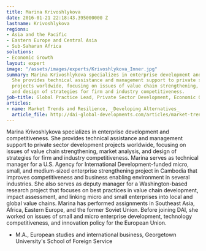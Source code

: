 ```yaml
---
title: Marina Krivoshlykova
date: 2016-01-21 22:18:43.395000000 Z
lastname: Krivoshlykova
regions:
- Asia and the Pacific
- Eastern Europe and Central Asia
- Sub-Saharan Africa
solutions:
- Economic Growth
layout: expert
image: "/assets/images/experts/Krivoshlykova_Inner.jpg"
summary: Marina Krivoshlykova specializes in enterprise development and competitiveness.
  She provides technical assistance and management support to private sector development
  projects worldwide, focusing on issues of value chain strengthening, [market analysis][3],
  and design of strategies for firm and industry competitiveness.
job-title: Global Practice Lead, Private Sector Development, Economic Growth
articles:
- name: Market Trends and Resilience, _Developing Alternatives_
  article_file: http://dai-global-developments.com/articles/market-trends-and-resilience.html
---
```


Marina Krivoshlykova specializes in enterprise development and competitiveness. She provides technical assistance and management support to private sector development projects worldwide, focusing on issues of value chain strengthening, market analysis, and design of strategies for firm and industry competitiveness. Marina serves as technical manager for a U.S. Agency for International Development-funded micro, small, and medium-sized enterprise strengthening project in Cambodia that improves competitiveness and business enabling environment in several industries. She also serves as deputy manager for a Washington-based research project that focuses on best practices in value chain development, impact assessment, and linking micro and small enterprises into local and global value chains. Marina has performed assignments in Southeast Asia, Africa, Eastern Europe, and the former Soviet Union. Before joining DAI, she worked on issues of small and micro enterprise development, technology competitiveness, and innovation policy for the European Union.

* M.A., European studies and international business, Georgetown University's School of Foreign Service
